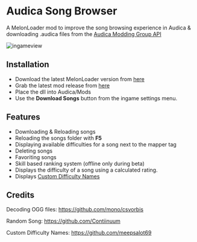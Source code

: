 # Audica Song Browser 


A MelonLoader mod to improve the song browsing experience in Audica & downloading .audica files from the [Audica Modding Group API](http://www.audica.wiki/audicawiki/index.php/Custom_Songs)  
  
![ingameview](https://github.com/octoberU/SongBrowser/blob/master/.github/banner.gif)  

## Installation
* Download the latest MelonLoader version from [here](https://github.com/HerpDerpinstine/MelonLoader/releases/latest)
* Grab the latest mod release from [here](https://github.com/octoberU/SongBrowser/releases/latest)
* Place the dll into Audica/Mods
* Use the **Download Songs** button from the ingame settings menu. 


## Features
* Downloading & Reloading songs
* Reloading the songs folder with **F5**
* Displaying available difficulties for a song next to the mapper tag
* Deleting songs
* Favoriting songs
* Skill based ranking system (offline only during beta)
* Displays the difficulty of a song using a calculated rating.
* Displays [Custom Difficulty Names](https://github.com/meepsalot69/Audica-CustomDifficultyNames/blob/master/README.md#changing-difficulty-names-in-your-map)

## Credits

Decoding OGG files:
https://github.com/mono/csvorbis
  
Random Song:
https://github.com/Contiinuum

Custom Difficulty Names:
https://github.com/meepsalot69

